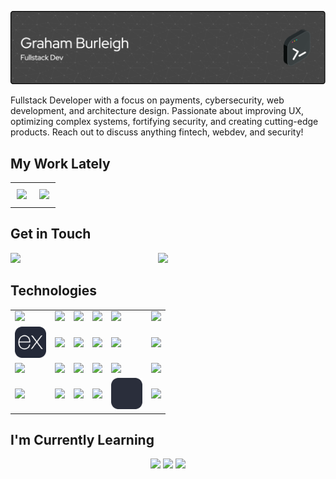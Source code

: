 <p align="center"> <img src="./github-header-image.png" alt="gbburleigh" /> </p>

Fullstack Developer with a focus on payments, cybersecurity, web development, and architecture design. Passionate about improving UX, optimizing complex systems, fortifying security, and creating cutting-edge products. Reach out to discuss anything fintech, webdev, and security!

<h2>My Work Lately</h2>

<div id="image-table" align="center">
    <table>
        <tr>
            <td style="padding:10px">
                <img src="https://github-readme-stats.vercel.app/api?username=gbburleigh&show_icons=true" />
            </td>
            <td style="padding:10px">
                <img src="https://github-readme-stats.vercel.app/api/top-langs/?username=gbburleigh&layout=compact"/>
            </td>
        </tr>
    </table>
</div>

<h2>Get in Touch</h2>

<div align="center" style="display: flex;justify-content:space-between; width:50%">
  
  <a href="https://www.linkedin.com/in/gbburleigh/">
    <img src="https://img.shields.io/badge/LinkedIn-0077B5?style=for-the-badge&logo=linkedin&logoColor=white" />
  </a>
  
  <a href="mailto:gbburleigh6@gmail.com">
    <img src="https://img.shields.io/badge/Gmail-D14836?style=for-the-badge&logo=gmail&logoColor=white" />
  </a>
</div>

<h2>Technologies</h1>

<div align="center">
  <table style="border:none">
    <tr>
      <td><img src="https://github.com/onemarc/tech-icons/blob/main/icons/python-dark.svg" width="50"></td>
      <td><img src="https://github.com/onemarc/tech-icons/blob/main/icons/javascript.svg" width="50"></td>
      <td><img src="https://github.com/onemarc/tech-icons/blob/main/icons/typescript.svg" width="50"></td>
      <td><img src="https://github.com/onemarc/tech-icons/blob/main/icons/html.svg" width="50"></td>
      <td><img src="https://github.com/onemarc/tech-icons/blob/main/icons/css.svg" width="50"></td>
      <td><img src="https://github.com/onemarc/tech-icons/blob/main/icons/cs-dark.svg" width="50"></td>
    </tr>
    <tr>
      <td><img src="https://github.com/tandpfun/skill-icons/blob/65dea6c4eaca7da319e552c09f4cf5a9a8dab2c8/icons/ExpressJS-Dark.svg" width="50"></td>
      <td><img src="https://github.com/onemarc/tech-icons/blob/main/icons/react-dark.svg" width="50"></td>
      <td><img src="https://github.com/onemarc/tech-icons/blob/main/icons/tailwindcss-dark.svg" width="50"></td>
      <td><img src="https://github.com/onemarc/tech-icons/blob/main/icons/nodejs-dark.svg" width="50"></td>
      <td><img src="https://github.com/onemarc/tech-icons/blob/main/icons/flask-dark.svg" width="50"></td>
      <td><img src="https://github.com/onemarc/tech-icons/blob/main/icons/vuejs-dark.svg" width="50"></td>
    </tr>
    <tr>
      <td><img src="https://github.com/onemarc/tech-icons/blob/main/icons/datadog-dark.svg" width="50"></td>
      <td><img src="https://github.com/onemarc/tech-icons/blob/main/icons/aws-dark.svg" width="50"></td>
      <td><img src="https://github.com/onemarc/tech-icons/blob/main/icons/git.svg" width="50"></td>
      <td><img src="https://github.com/onemarc/tech-icons/blob/main/icons/githubactions-dark.svg" width="50"></td>
      <td><img src="https://github.com/onemarc/tech-icons/blob/main/icons/jestjs-dark.svg" width="50"></td>
      <td><img src="https://github.com/onemarc/tech-icons/blob/main/icons/bash-dark.svg" width="50"></td>
    </tr>
    <tr>
      <td><img src="https://github.com/onemarc/tech-icons/blob/main/icons/mysql-dark.svg" width="50"></td>
      <td><img src="https://github.com/onemarc/tech-icons/blob/main/icons/postgressql-dark.svg" width="50"></td>
      <td><img src="https://github.com/onemarc/tech-icons/blob/main/icons/sqllite.svg" width="50"></td>
      <td><img src="https://github.com/onemarc/tech-icons/blob/main/icons/knexjs-dark.svg" width="50"></td>
      <td><img src="https://github.com/onemarc/tech-icons/blob/main/icons/yaml-dark.svg" width="50"></td>
      <td><img src="https://github.com/onemarc/tech-icons/blob/main/icons/linux-dark.svg" width="50"></td>
    </tr>
  </table>
</div>

<h2>I'm Currently Learning</h2>

<div align="center">
  <a href="#"><img src="https://github.com/onemarc/tech-icons/blob/main/icons/php.svg" width="50"></a>
  <a href="#"><img src="https://github.com/onemarc/tech-icons/blob/main/icons/nextjs-dark.svg" width="50"></a>
  <a href="#"><img src="https://github.com/onemarc/tech-icons/blob/main/icons/docker.svg" width="50"></a>
</div>

